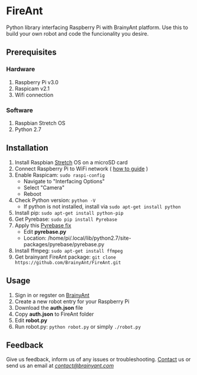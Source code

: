 # FireAnt

Python library interfacing Raspberry Pi with BrainyAnt platform.
Use this to build your own robot and code the funcionality you desire.

## Prerequisites

### Hardware

1. Raspberry Pi v3.0
2. Raspicam v2.1
3. Wifi connection

### Software

1. Raspbian Stretch OS
2. Python 2.7

## Installation

1. Install Raspbian [Stretch](https://www.raspberrypi.org/downloads/raspbian/) OS on a microSD card
2. Connect Raspberry Pi to WiFi network ( [how to guide](https://www.raspberrypi.org/documentation/configuration/wireless/wireless-cli.md "SETTING WIFI UP VIA THE COMMAND LINE") )
3. Enable Raspicam: `sudo raspi-config`
    - Navigate to "Interfacing Options"
    - Select "Camera"
    - Reboot
4. Check Python version: `python -V`
    - If python is not installed, install via `sudo apt-get install python`
5. Install pip: `sudo apt-get install python-pip`
6. Get Pyrebase: `sudo pip install Pyrebase`
7. Apply this [Pyrebase fix](https://gist.github.com/codeAshu/f6384203706e989b0d38db6e0a9d11e7 "Pyrebase fix")
    - Edit __pyrebase.py__
    - Location: /home/pi/.local/lib/python2.7/site-packages/pyrebase/pyrebase.py
8. Install ffmpeg: `sudo apt-get install ffmpeg`
9. Get brainyant FireAnt package: `git clone https://github.com/BrainyAnt/FireAnt.git`

## Usage

1. Sign in or regster on [BrainyAnt](http://www.brainyant.com "Robots.Unite")
2. Create a new robot entry for your Raspberry Pi
3. Download the __auth.json__ file
4. Copy __auth.json__ to FireAnt folder
5. Edit __robot.py__
6. Run robot.py: `python robot.py` or simply `./robot.py`

## Feedback

Give us feedback, inform us of any issues or troubleshooting. [Contact](http://www.brainyant.com/contact) us or send us an email at *contact@brainyant.com*